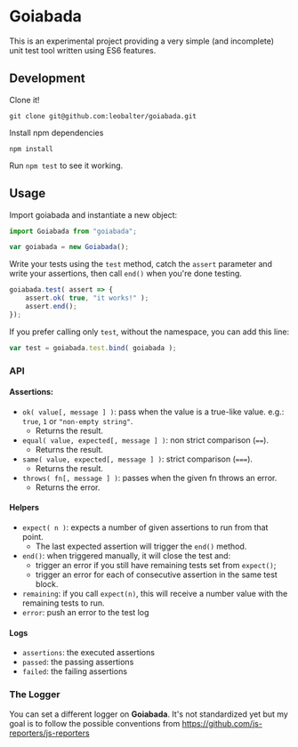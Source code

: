 # Goiabada

This is an experimental project providing a very simple (and incomplete) unit test tool written using ES6 features.

## Development

Clone it!

```
git clone git@github.com:leobalter/goiabada.git
```

Install npm dependencies

```
npm install
```

Run `npm test` to see it working.

## Usage

Import goiabada and instantiate a new object:

```js
import Goiabada from "goiabada";

var goiabada = new Goiabada();
```

Write your tests using the `test` method, catch the `assert` parameter and write your assertions, then call `end()` when you're done testing.

```js
goiabada.test( assert => {
    assert.ok( true, "it works!" );
    assert.end();
});
```

If you prefer calling only `test`, without the namespace, you can add this line:

```js
var test = goiabada.test.bind( goiabada );
```

### API

#### Assertions:

- `ok( value[, message ] )`: pass when the value is a true-like value. e.g.: `true`, `1` or `"non-empty string"`.
  - Returns the result.
- `equal( value, expected[, message ] )`: non strict comparison (`==`).
  - Returns the result.
- `same( value, expected[, message ] )`: strict comparison (`===`).
  - Returns the result.
- `throws( fn[, message ] )`: passes when the given fn throws an error.
  - Returns the error.

#### Helpers

- `expect( n )`: expects a number of given assertions to run from that point.
  - The last expected assertion will trigger the `end()` method.
- `end()`: when triggered manually, it will close the test and:
  - trigger an error if you still have remaining tests set from `expect()`;
  - trigger an error for each of consecutive assertion in the same test block.
- `remaining`: if you call `expect(n)`, this will receive a number value with the remaining tests to run.
- `error`: push an error to the test log

#### Logs

- `assertions`: the executed assertions
- `passed`: the passing assertions
- `failed`: the failing assertions

### The Logger

You can set a different logger on **Goiabada**. It's not standardized yet but my goal is to follow the possible conventions from https://github.com/js-reporters/js-reporters
